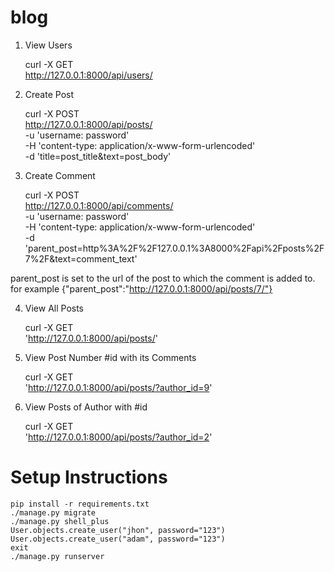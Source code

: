 blog
===

1. View Users

    curl -X GET \
      http://127.0.0.1:8000/api/users/

2. Create Post

    curl -X POST \
      http://127.0.0.1:8000/api/posts/ \
      -u 'username: password' \
      -H 'content-type: application/x-www-form-urlencoded' \
      -d 'title=post_title&text=post_body'

3. Create Comment

    curl -X POST \
      http://127.0.0.1:8000/api/comments/ \
      -u 'username: password' \
      -H 'content-type: application/x-www-form-urlencoded' \
      -d 'parent_post=http%3A%2F%2F127.0.0.1%3A8000%2Fapi%2Fposts%2F7%2F&text=comment_text'

parent_post is set to the url of the post to which the comment is added to. for example {"parent_post":"http://127.0.0.1:8000/api/posts/7/"}

4. View All Posts

    curl -X GET \
      'http://127.0.0.1:8000/api/posts/'

5. View Post Number #id with its Comments

    curl -X GET \
      'http://127.0.0.1:8000/api/posts/?author_id=9'

6. View Posts of Author with #id

    curl -X GET \
      'http://127.0.0.1:8000/api/posts/?author_id=2'


Setup Instructions
===========

    pip install -r requirements.txt
    ./manage.py migrate
    ./manage.py shell_plus
    User.objects.create_user("jhon", password="123")
    User.objects.create_user("adam", password="123")
    exit
    ./manage.py runserver

